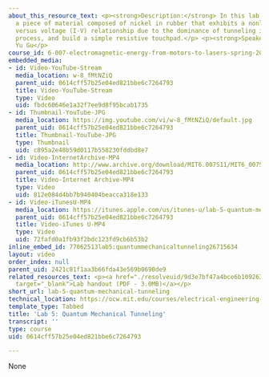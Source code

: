 ```yaml
---
about_this_resource_text: <p><strong>Description:</strong> In this lab, we will analyze
  a piece of material composed of nickel in rubber that exhibits a nonlinear current
  versus voltage (I-V) relationship due to the dominance of tunneling in the conduction
  process, and build a simple resistive touchpad.</p> <p><strong>Speaker:</strong>
  Yu Gu</p>
course_id: 6-007-electromagnetic-energy-from-motors-to-lasers-spring-2011
embedded_media:
- id: Video-YouTube-Stream
  media_location: w-8_fMtNZiQ
  parent_uid: 0614cff57b25e04ed821bbe6c7264793
  title: Video-YouTube-Stream
  type: Video
  uid: fbdc60646e1a32f7ee9d8f95bcab1735
- id: Thumbnail-YouTube-JPG
  media_location: https://img.youtube.com/vi/w-8_fMtNZiQ/default.jpg
  parent_uid: 0614cff57b25e04ed821bbe6c7264793
  title: Thumbnail-YouTube-JPG
  type: Thumbnail
  uid: c895a2e48b59d0117b558230fddbd8e7
- id: Video-InternetArchive-MP4
  media_location: http://www.archive.org/download/MIT6.007S11/MIT6_007S11_lab05_300k.mp4
  parent_uid: 0614cff57b25e04ed821bbe6c7264793
  title: Video-Internet Archive-MP4
  type: Video
  uid: 812e084d4bb7b940404beacca318e133
- id: Video-iTunesU-MP4
  media_location: https://itunes.apple.com/us/itunes-u/lab-5-quantum-mechanical-tunneling/id597566166?i=130975611
  parent_uid: 0614cff57b25e04ed821bbe6c7264793
  title: Video-iTunes U-MP4
  type: Video
  uid: 72fafd0a1fb93f2bdc123fd9cb6b53b2
inline_embed_id: 77062513lab5:quantummechanicaltunneling26715634
layout: video
order_index: null
parent_uid: 2421c81f1aa3b66fda43e569b0690de9
related_resources_text: <p><a href="./resolveuid/9d3e7bf47a4bce6b1092630379730b39"
  target="_blank">Lab handout (PDF - 3.0MB)</a></p>
short_url: lab-5-quantum-mechanical-tunneling
technical_location: https://ocw.mit.edu/courses/electrical-engineering-and-computer-science/6-007-electromagnetic-energy-from-motors-to-lasers-spring-2011/lab-videos/lab-5-quantum-mechanical-tunneling
template_type: Tabbed
title: 'Lab 5: Quantum Mechanical Tunneling'
transcript: ''
type: course
uid: 0614cff57b25e04ed821bbe6c7264793

---
```

None